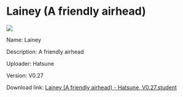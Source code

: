 # Lainey (A friendly airhead)

<img src = "https://raw.githubusercontent.com/Arbiter1223/Koukou-Gurashi-Custom-Students/master/Students/Files/Lainey%20(A%20friendly%20airhead).png">

Name: Lainey

Description: A friendly airhead

Uploader: Hatsune

Version: V0.27

Download link: <a href="https://raw.githubusercontent.com/Arbiter1223/Koukou-Gurashi-Custom-Students/master/Students/Files/Lainey%20(A%20friendly%20airhead)%20-%20Hatsune%2C%20V0.27.student">Lainey (A friendly airhead) - Hatsune, V0.27.student</a>
